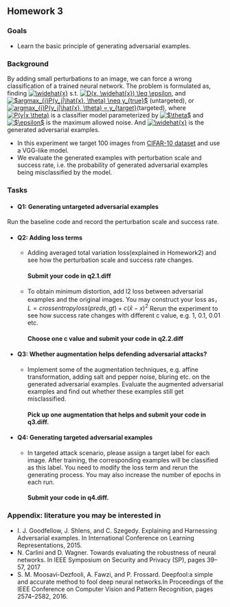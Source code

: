 ## Homework 3

### Goals
 * Learn the basic principle of generating adversarial examples.
### Background
By adding small perturbations to an image, we can force a wrong classification of a trained neural network. The problem is formulated as, finding <a href="https://www.codecogs.com/eqnedit.php?latex=\widehat{x}" target="_blank"><img src="https://latex.codecogs.com/gif.latex?\widehat{x}" title="\widehat{x}" /></a>
s.t. <a href="https://www.codecogs.com/eqnedit.php?latex=D(x,&space;\widehat{x})&space;\leq&space;\epsilon" target="_blank"><img src="https://latex.codecogs.com/gif.latex?D(x,&space;\widehat{x})&space;\leq&space;\epsilon" title="D(x, \widehat{x}) \leq \epsilon" /></a>, 
and <a href="https://www.codecogs.com/eqnedit.php?latex=$argmax_{j}P(y_j|\hat{x},&space;\theta)&space;\neq&space;y_{true}$" target="_blank"><img src="https://latex.codecogs.com/gif.latex?$argmax_{j}P(y_j|\hat{x},&space;\theta)&space;\neq&space;y_{true}$" title="$argmax_{j}P(y_j|\hat{x}, \theta) \neq y_{true}$" /></a> (untargeted),
or <a href="https://www.codecogs.com/eqnedit.php?latex=argmax_{j}P(y_j|\hat{x},&space;\theta)&space;=&space;y_{target}" target="_blank"><img src="https://latex.codecogs.com/gif.latex?argmax_{j}P(y_j|\hat{x},&space;\theta)&space;=&space;y_{target}" title="argmax_{j}P(y_j|\hat{x}, \theta) = y_{target}" /></a>(targeted), where <a href="https://www.codecogs.com/eqnedit.php?latex=P(y|x,\theta)" target="_blank"><img src="https://latex.codecogs.com/gif.latex?P(y|x,\theta)" title="P(y|x,\theta)" /></a> is a classifier model parameterized by <a href="https://www.codecogs.com/eqnedit.php?latex=$\theta$" target="_blank"><img src="https://latex.codecogs.com/gif.latex?$\theta$" title="$\theta$" /></a> and <a href="https://www.codecogs.com/eqnedit.php?latex=$\epsilon$" target="_blank"><img src="https://latex.codecogs.com/gif.latex?$\epsilon$" title="$\epsilon$" /></a> is the maximum allowed noise. And <a href="https://www.codecogs.com/eqnedit.php?latex=\widehat{x}" target="_blank"><img src="https://latex.codecogs.com/gif.latex?\widehat{x}" title="\widehat{x}" /></a> is the generated adversarial examples.

* In this experiment we target 100 images from [CIFAR-10 dataset](https://www.cs.toronto.edu/~kriz/cifar.html) and use a VGG-like model.
* We evaluate the generated examples with perturbation scale and success rate, i.e. the  probability of generated adversarial examples being misclassified by the model.


### Tasks

- #### Q1: Generating untargeted adversarial examples
 Run the baseline code and record the perturbation scale and success rate.

- #### Q2: Adding loss terms
   - Adding averaged total variation loss(explained in Homework2) and see how the perturbation scale and success rate changes.
     #### Submit your code in q2.1.diff
  - To obtain minimum distortion, add l2 loss between adversarial examples and the original images.
    You may construct your loss as，
$L = crossentropyloss(preds, gt) + c(\hat{x} - x)^2$ 
Rerun the experiment to see how success rate changes with different c value, e.g. 1, 0.1, 0.01 etc.
    #### Choose one c value and submit your code in q2.2.diff
- #### Q3: Whether augmentation helps defending adversarial attacks?
  - Implement some of the augmentation techniques, e.g. affine transformation, adding salt and pepper noise, bluring etc. on the generated adversarial examples. Evaluate the augmented adversarial examples and find out whether these examples still get misclassified.
    #### Pick up one augmentation that helps and submit your code in q3.diff.
- #### Q4: Generating targeted adversarial examples
  - In targeted attack scenario, please assign a target label for each image. After training, the corresponding examples will be classified as this label. You need to modify the loss term and rerun the generating process. You may also increase the number of epochs in each run.
     #### Submit your code in q4.diff.


### Appendix: literature you may be interested in
- I. J. Goodfellow, J. Shlens, and C. Szegedy. Explaining and Harnessing Adversarial examples. In International Conference on Learning Representations, 2015.
- N. Carlini and D. Wagner. Towards evaluating the robustness of neural networks. In IEEE Symposium on Security and Privacy (SP), pages 39–57, 2017
- S. M. Moosavi-Dezfooli, A. Fawzi, and P. Frossard. Deepfool:a simple and accurate method to fool deep neural networks.In Proceedings of the IEEE Conference on Computer Vision and Pattern Recognition, pages 2574–2582, 2016.

